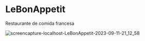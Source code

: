 # LeBonAppetit
Restaurante de comida francesa

![screencapture-localhost-LeBonAppetit-2023-09-11-21_12_58](https://github.com/Jose-augusto-git/LeBonAppetit/assets/73261477/b41164e9-b717-4465-8ee9-108d1b625d32)

